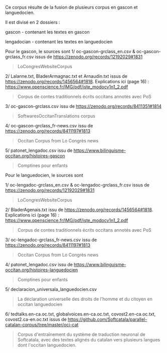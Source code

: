 Ce corpus résulte de la fusion de plusieurs corpus en gascon et languedocien.

Il est divisé en 2 dossiers :

gascon - contenant les textes en gascon

lengadocian - contenant les textes en languedocien


Pour le gascon, le sources sont
1/ oc-gascon-grclass_en.csv & oc-gascon-grclass_fr.csv issus de https://zenodo.org/records/12192029#1831
> LoCongresWebsiteCorpus

2/ Lalanne.txt, BladerArmagnac.txt et Arnaudin.txt issus de https://zenodo.org/records/1456564#1818. Explications ici (page 16) : https://www.openscience.fr/IMG/pdf/iste_modocv1n1_2.pdf
>  Corpus de contes traditionnels écrits occitans annotés avec PoS

3/ oc-gascon-grclass.csv issu de https://zenodo.org/records/8411351#1814
> SoftwaresOccitanTranslations corpus

4/ oc-gascon-grclass_fr-news.csv issu de https://zenodo.org/records/8411197#1813
>  Occitan Corpus from Lo Congrès news

5/ patonet_lengadoc.csv issu de https://www.bilinguisme-occitan.org/histoires-gascon
> Comptines pour enfants

Pour le languedocien, le sources sont

1/ oc-lengadoc-grclass_en.csv & oc-lengadoc-grclass_fr.csv issus de https://zenodo.org/records/12192029#1831
> LoCongresWebsiteCorpus

2/ BladerAgenais.txt issu de https://zenodo.org/records/1456564#1818. Explications ici (page 16) : https://www.openscience.fr/IMG/pdf/iste_modocv1n1_2.pdf
>  Corpus de contes traditionnels écrits occitans annotés avec PoS

3/ oc-lengadoc-grclass_fr-news.csv issu de https://zenodo.org/records/8411197#1813
>  Occitan Corpus from Lo Congrès news

4/ patonet_lengadoc.csv issu de https://www.bilinguisme-occitan.org/histoires-languedocien
> Comptines pour enfants

5/ declaracion_universala_languedocien.csv
> La déclaration universelle des droits de l'homme et du citoyen en occitan languedocien

6/ tedtalks.en-ca.oc.txt, globalvoices.en-ca.oc.txt, covost2.en-ca.oc.txt, covost2.ca-en.oc.txt issus de https://github.com/Softcatala/parallel-catalan-corpus/tree/master/oci-cat
> Corpus d'entraînement du système de traduction neuronal de Softcatala, avec des textes alignés du catalan vers plusieurs langues dont l'occitan languedocien.
